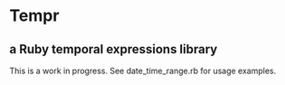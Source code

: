 # Tempr
## a Ruby temporal expressions library


This is a work in progress. See date_time_range.rb for usage examples.